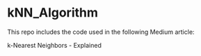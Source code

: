 # kNN_Algorithm

This repo includes the code used in the following Medium article:

k-Nearest Neighbors - Explained
